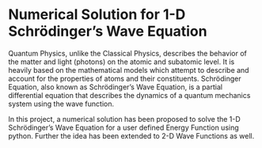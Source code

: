 # Numerical Solution for 1-D Schrödinger’s Wave Equation
Quantum Physics, unlike the Classical Physics, describes the behavior of the matter and light (photons) on the atomic and subatomic level. It is heavily based on the mathematical models which attempt to describe and account for the properties of atoms and their constituents. Schrödinger Equation, also known as Schrödinger’s Wave Equation, is a partial differential equation that describes the dynamics of a quantum mechanics system using the wave function.

In this project, a numerical solution has been proposed to solve the 1-D Schrödinger’s Wave Equation for a user defined Energy Function using python. Further the idea has been extended to 2-D Wave Functions as well. 


